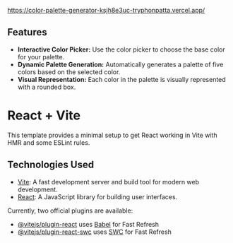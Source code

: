 https://color-palette-generator-ksjh8e3uc-tryphonpatta.vercel.app/
## Features

- **Interactive Color Picker:** Use the color picker to choose the base color for your palette.
- **Dynamic Palette Generation:** Automatically generates a palette of five colors based on the selected color.
- **Visual Representation:** Each color in the palette is visually represented with a rounded box.

# React + Vite

This template provides a minimal setup to get React working in Vite with HMR and some ESLint rules.
## Technologies Used

- [Vite](https://vitejs.dev/): A fast development server and build tool for modern web development.
- [React](https://reactjs.org/): A JavaScript library for building user interfaces.


Currently, two official plugins are available:

- [@vitejs/plugin-react](https://github.com/vitejs/vite-plugin-react/blob/main/packages/plugin-react/README.md) uses [Babel](https://babeljs.io/) for Fast Refresh
- [@vitejs/plugin-react-swc](https://github.com/vitejs/vite-plugin-react-swc) uses [SWC](https://swc.rs/) for Fast Refresh
